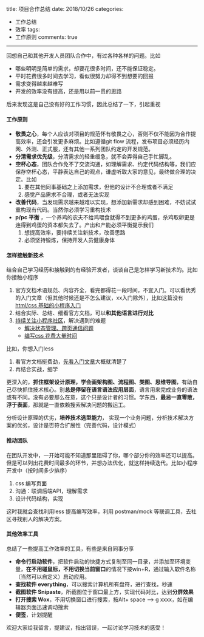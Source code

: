 title: 项目合作总结
date: 2018/10/26
categories:

- 工作总结
- 效率
tags:
- 工作原则
comments: true
---

回想自己和其他开发人员团队合作中，有过各种各样的问题。比如
- 哪些明明是简单的需求，却要花很多时间，还不能保证稳定。
- 平时花费很多时间去学习，看似很努力却得不到想要的回报
- 需求变得越来越难写
- 开发的效率没有提高，还是用以前一贯的思路

后来发现这是自己没有好的工作习惯，因此总结了一下，引起重视
#### 工作原则
- **敬畏之心**，每个人应该对项目的规范怀有敬畏之心，否则不仅不能因为合作提高效率，还会引发更多麻烦。比如遵循git flow 流程，发布项目必须经历内网、外测、正式服，还有其他一系列团队约定的开发规范。
- **分清需求优先级**，分清需求的轻重缓急，就不会弄得自己手忙脚乱。
- **空杯心态**，团队合作免不了交流沟通，如理解需求、约定代码结构等，我们应保存空杯心态，平静表达自己的观点，谦虚听取大家的意见，最终做合理的决定。比如
    1. 要在其他同事基础之上添加需求，但他的设计不合理或者不满足
    2. 感觉产品需求不合理，或者无法实现
- **改善代码**，当发现需求越来越难以实现，想添加新需求却感到困难，不妨试试重构现有代码。当然你必须学习重构技术
- **p/pc 平衡** ，一个养鸡的农夫不给鸡喂食就得不到更多的鸡蛋，杀鸡取卵更是连得到鸡蛋的资本都失去了。产出和产能必须平衡提示我们
    1. 想提高效率，要持续关注新技术，改善思路
    2. 必须坚持锻炼，保持开发人员健康身体

#### 怎样接触新技术

结合自己学习经历和接触到的有经验开发者，谈谈自己是怎样学习新技术的。比如你接触小程序 
   1. 官方文档术语规范、内容齐全，看完都得花一段时间，不宜入门。可以看优秀的入门文章（但其他时候还是不怎么建议，xx入门除外），比如这篇没有[html/css 基础的小程序入门](https://github.com/lics1216/learn_mini_program)
   2. 结合实际、总结、细看官方文档，可以**和其他语言进行对比**
   3. [持续关注小程序社区](http://www.wxapp-union.com/portal.php?mod=list&catid=21)，解决遇到的难题
       - [解决状态管理、跨页通信问题](https://github.com/Tencent/westore)
       - [编写css 花费大量时间](https://github.com/lics1216/mini_program_use_less)

比如，你想入门less
1. 看官方文档挺费劲，[先看入门文章](https://segmentfault.com/a/1190000007958084)大概就清楚了
2. 再结合实战，细学
   

更深入的，**抓住框架设计原理，学会画架构图、流程图、类图、思维导图**，有助自己尽快抓住技术核心。别**总是停留在语言语法应用层面**，语言用来完成业务的语法或有不同。没有必要那么在意，这个只是设计者的习惯。学东西，**最忌一直零散，浮于表面**，那就是一直依赖搜索解决问题的搬运工。

分析设计原理的优劣，**培养技术选型能力**， 实现一个业务问题，分析技术解决方案的优劣，设计是否符合扩展性（完善代码，设计模式）

#### 推动团队

在团队开发中，一开始可能不知道那里阻碍了你，哪个部分你的效率还可以提高。但是可以列出花费时间最多的环节，并想办法优化，就这样持续迭代。比如小程序开发中（按时间多少排序）
1. css 编写页面
2. 沟通：联调后端API，理解需求
3. 设计代码结构，实现

这时我就会查找利用less 提高编写效率，利用 postman/mock 等联调工具，去社区寻找别人的解决方案。

#### 其他效率工具

总结了一些提高工作效率的工具，有些是来自同事分享

- **命令行启动软件**，把软件启动的快捷方式复制至同一目录，并添加至环境变量，**在不用碰鼠标，不用切换当前窗口**的情况下按win+R，通过输入软件名称（当然可以自定义）启动应用。
- **查找软件 everything**，可以搜索计算机所有盘符，进行查找，秒速
- **截图软件 Snipaste**，所截图位于窗口最上方，实现代码对比，达到**分屏效果**
- **打开搜索 Wox**，不用切换窗口进行搜索，按Alt+ space  --> g xxxx，如在编辑器页面迅速调动搜索
- **便签**，计划提醒

欢迎大家给我留言，提建议，指出错误，一起讨论学习技术的感受！